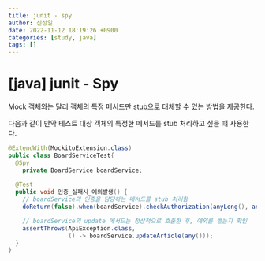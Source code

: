 ```yaml
---
title: junit - spy
author: 신성일
date: 2022-11-12 18:19:26 +0900
categories: [study, java]
tags: []
---
```


# **[java] junit - Spy**

Mock 객체와는 달리 객체의 특정 메서드만 stub으로 대체할 수 있는 방법을 제공한다.

다음과 같이 만약 테스트 대상 객체의 특정한 메서드를 stub 처리하고 싶을 떄 사용한다.

```java
@ExtendWith(MockitoExtension.class)
public class BoardServiceTest{  
  @Spy
	private BoardService boardService;
  
  @Test
  public void 인증_실패시_예외발생() {
    // boardService의 인증을 담당하는 메서드를 stub 처리함
    doReturn(false).when(boardService).checkAuthorization(anyLong(), anyString());

    // boardService의 update 메서드는 정상적으로 호출한 후, 예외를 뱉는지 확인
    assertThrows(ApiException.class, 
                 () -> boardService.updateArticle(any()));
  }
}
```

